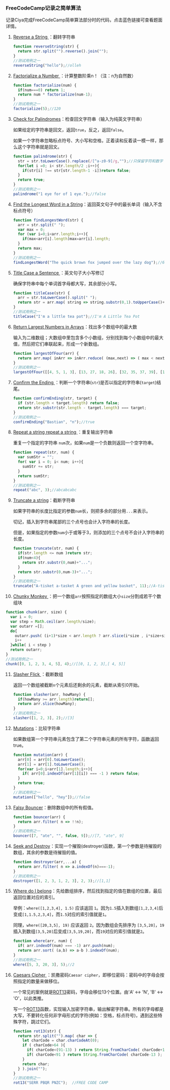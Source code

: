 ### FreeCodeCamp记录之简单算法

记录Ciya完成FreeCodeCamp简单算法部分时的代码，点击蓝色链接可查看题面详情。

1. [ Reverse a String ](https://www.freecodecamp.cn/challenges/reverse-a-string#?solution=function%20reverseString(str)%20%7B%0A%20%20return%20str.split(%22%22).reverse().join(%22%22)%3B%0A%7D%0A%0AreverseString(%22hello%22)%3B%0A) ：翻转字符串

   ```js
   function reverseString(str) {
     return str.split("").reverse().join("");
   }
   //测试用例之一
   reverseString("hello");//olleh
   ```

2. [ Factorialize a Number ](https://www.freecodecamp.cn/challenges/factorialize-a-number)：计算整数阶乘n！（注：n为自然数）

   ```js
   function factorialize(num) {
     if(num===0) return 1;
     return num * factorialize(num-1);
   }
   //测试用例之一
   factorialize(5);//120
   ```

3. [Check for Palindromes](https://www.freecodecamp.cn/challenges/check-for-palindromes)：检查回文字符串（输入为纯英文字符串）

   如果给定的字符串是回文，返回`true`，反之，返回`false`。

   如果一个字符串忽略标点符号、大小写和空格，正着读和反着读一模一样，那么这个字符串就是回文。

   ```js
   function palindrome(str) {
     str = str.toLowerCase().replace(/[^a-z0-9]/g,"");//只保留字符和数字
     for(let i =0; i< str.length/2 ;i++){
       if(str[i] !== str[str.length-1 -i])return false;
     }
     return true;
   }
   //测试用例之一
   palindrome("1 eye for of 1 eye.");//false
   ```

4. [Find the Longest Word in a String](https://www.freecodecamp.cn/challenges/find-the-longest-word-in-a-string#?solution=function%20findLongestWord(str)%20%7B%0A%20%20arr%20%3D%20str.split(%22%20%22)%3B%0A%20%20var%20max%20%3D%200%3B%0A%20%20for%20(var%20i%3D0%3Bi%3Carr.length%3Bi%2B%2B)%7B%0A%20%20%20%20if(max%3Carr%5Bi%5D.length)max%3Darr%5Bi%5D.length%3B%0A%20%20%7D%0A%20%20return%20max%3B%0A%7D%0A%0AfindLongestWord(%22The%20quick%20brown%20fox%20jumped%20over%20the%20lazy%20dog%22)%3B%0A)：返回英文句子中的最长单词（输入不含标点符号）

   ```js
   function findLongestWord(str) {
     arr = str.split(" ");
     var max = 0;
     for (var i=0;i<arr.length;i++){
       if(max<arr[i].length)max=arr[i].length;
     }
     return max;
   }
   //测试用例之一
   findLongestWord("The quick brown fox jumped over the lazy dog");//6
   ```

5. [Title Case a Sentence ](https://www.freecodecamp.cn/challenges/title-case-a-sentence)：英文句子大小写修订

   确保字符串中每个单词首字母都大写，其余部分小写。

   ```js
   function titleCase(str) {
     arr = str.toLowerCase().split(" ");
     return str = arr.map( string => string.substr(0,1).toUpperCase()+string.substr(1) ).join(" ");
   }
   //测试用例之一
   titleCase("I'm a little tea pot");//I'm A Little Tea Pot
   ```

6. [Return Largest Numbers in Arrays](https://www.freecodecamp.cn/challenges/return-largest-numbers-in-arrays)：找出多个数组中的最大数

   输入为二维数组；大数组中里包含多个小数组，分别找到每个小数组中的最大值，然后把它们串联起来，形成一个新数组。

   ```js
   function largestOfFour(arr) {
     return arr.map( inArr => inArr.reduce( (max,next) => ( max < next ? next : max ) , -Infinity ) );
   }
   //测试用例之一
   largestOfFour([[4, 5, 1, 3], [13, 27, 18, 26], [32, 35, 37, 39], [1000, 1001, 857, 1]]);//[5, 27, 39, 1001]
   ```

7. [ Confirm the Ending ](https://www.freecodecamp.cn/challenges/confirm-the-ending)：判断一个字符串(`str`)是否以指定的字符串(`target`)结尾。 

   ```js
   function confirmEnding(str, target) {
     if (str.length < target.length) return false;
     return str.substr(str.length - target.length) === target;
   }
   //测试用例之一
   confirmEnding("Bastian", "n");//true
   ```

8. [Repeat a string repeat a string ](https://www.freecodecamp.cn/challenges/repeat-a-string-repeat-a-string)：重复输出字符串

   重复一个指定的字符串 `num`次，如果`num`是一个负数则返回一个空字符串。

   ```js
   function repeat(str, num) {
     var sumStr = "";
     for( var i = 0; i< num; i++){
       sumStr += str;
     }
     return sumStr;
   }
   //测试用例之一
   repeat("abc", 3);//abcabcabc
   ```

9. [Truncate a string](https://www.freecodecamp.cn/challenges/truncate-a-string)：截断字符串

   如果字符串的长度比指定的参数`num`长，则把多余的部分用`...`来表示。

   切记，插入到字符串尾部的三个点号也会计入字符串的长度。

   但是，如果指定的参数`num`小于或等于3，则添加的三个点号不会计入字符串的长度。

   ```js
   function truncate(str, num) {
     if(str.length <= num )return str;
     if(num<4){
       return str.substr(0,num)+"...";
     }
     return str.substr(0,num-3)+"...";
   }
   //测试用例之一
   truncate("A-tisket a-tasket A green and yellow basket", 11);//A-tisket...
   ```

10. [Chunky Monkey ](https://www.freecodecamp.cn/challenges/chunky-monkey)：把一个数组`arr`按照指定的数组大小`size`分割成若干个数组块 

   ```js
   function chunk(arr, size) {
     var i = 0;
     var step = Math.ceil(arr.length/size);
     var outarr =[];
     do{
       outarr.push( (i+1)*size < arr.length ? arr.slice(i*size , i*size+size) : arr.slice(i*size) );
       i++
     }while( i < step )
     return outarr;
   }
   //测试用例之一
   chunk([0, 1, 2, 3, 4, 5], 4);//[[0, 1, 2, 3],[ 4, 5]]
   ```

11. [Slasher Flick ](https://www.freecodecamp.cn/challenges/slasher-flick)：截断数组

    返回一个数组被截断`n`个元素后还剩余的元素，截断从索引0开始。

    ```js
    function slasher(arr, howMany) {
      if(howMany >= arr.length)return[];
      return arr.slice(howMany);
    }
    //测试用例之一
    slasher([1, 2, 3], 2);//[3]
    ```

12. [Mutations](https://www.freecodecamp.cn/challenges/mutations)：比较字符串

    如果数组第一个字符串元素包含了第二个字符串元素的所有字符，函数返回true。

    ```js
    function mutation(arr) {
      arr[0] = arr[0].toLowerCase();
      arr[1] = arr[1].toLowerCase();
      for(var i=0;i<arr[1].length;i++){
        if( arr[0].indexOf(arr[1][i]) === -1 ) return false;
      }
      return true;
    }
    //测试用例之一
    mutation(["hello", "hey"]);//false
    ```

13. [Falsy Bouncer](https://www.freecodecamp.cn/challenges/falsy-bouncer)：删除数组中的所有假值。 

    ```js
    function bouncer(arr) {
      return arr.filter( n => !!n);
    }
    //测试用例之一
    bouncer([7, "ate", "", false, 9]);//[7, "ate", 9]
    ```

14. [Seek and Destroy](https://www.freecodecamp.cn/challenges/seek-and-destroy)：实现一个摧毁(destroyer)函数，第一个参数是待摧毁的数组，其余的参数是待摧毁的值。 

    ```js
    function destroyer(arr,...a) {
      return arr.filter( n => a.indexOf(n)===-1);
    }
    //测试用例之一
    destroyer([1, 2, 3, 1, 2, 3], 2, 3);//[1,1]
    ```

15. [Where do I belong](https://www.freecodecamp.cn/challenges/where-do-i-belong)：先给数组排序，然后找到指定的值在数组的位置，最后返回位置对应的索引。

    举例：`where([1,2,3,4], 1.5)` 应该返回 `1`。因为`1.5`插入到数组`[1,2,3,4]`后变成`[1,1.5,2,3,4]`，而`1.5`对应的索引值就是`1`。

    同理，`where([20,3,5], 19)` 应该返回 `2`。因为数组会先排序为 `[3,5,20]`，`19`插入到数组`[3,5,20]`后变成`[3,5,19,20]`，而`19`对应的索引值就是`2`。

    ```js
    function where(arr, num) {
      if( arr.indexOf(num) === -1) arr.push(num);  
      return arr.sort( (a,b) => a-b ).indexOf(num);
    }
    //测试用例之一
    where([5, 3, 20, 3], 5);//2
    ```

16. [ Caesars Cipher ](https://www.freecodecamp.cn/challenges/caesars-cipher)：凯撒密码`Caesar cipher`，即移位密码：密码中的字母会按照指定的数量来做移位。

    一个常见的案例就是[ROT13](http://www.baike.com/wiki/ROT13&prd=so_1_doc)密码，字母会移位13个位置。由'A' ↔ 'N', 'B' ↔ 'O'，以此类推。

    写一个[ROT13](http://www.baike.com/wiki/ROT13&prd=so_1_doc)函数，实现输入加密字符串，输出解密字符串。所有的字母都是大写，不要转化任何非字母形式的字符(例如：空格，标点符号)，遇到这些特殊字符，跳过它们。

    ```js
    function rot13(str) { 
      return str.split("").map( char => { 
        let charCode = char.charCodeAt(0);
        if ( charCode>64 ){
          if( charCode<(91-13) ) return String.fromCharCode( charCode+13 );
          if( charCode<91 ) return String.fromCharCode( charCode-13 );
        }
        return char;
      } ).join("");
    }
    //测试用例之一
    rot13("SERR PBQR PNZC");  //FREE CODE CAMP
    ```